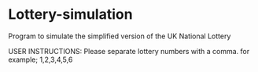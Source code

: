 # Lottery-simulation
Program to simulate the simplified version of the UK National Lottery

USER INSTRUCTIONS: Please separate lottery numbers with a comma. for example; 1,2,3,4,5,6
